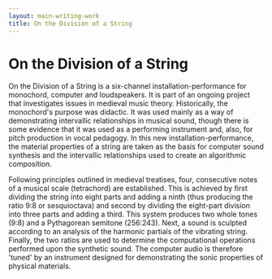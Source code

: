 ```yaml
---
layout: main-writing-work
title: On the Division of a String
---
```


# On the Division of a String

On the Division of a String is a six-channel installation-performance for monochord, computer and loudspeakers. It is part of an ongoing project that investigates issues in medieval music theory. Historically, the monochord's purpose was didactic. It was used mainly as a way of demonstrating intervallic relationships in musical sound, though there is some evidence that it was used as a performing instrument and, also, for pitch production in vocal pedagogy. In this new installation-performance, the material properties of a string are taken as the basis for computer sound synthesis and the intervallic relationships used to create an algorithmic composition.

Following principles outlined in medieval treatises, four, consecutive notes of a musical scale (tetrachord) are established. This is achieved by first dividing the string into eight parts and adding a ninth (thus producing the ratio 9:8 or sesquioctava) and second by dividing the eight-part division into three parts and adding a third. This system produces two whole tones (9:8) and a Pythagorean semitone (256:243). Next, a sound is sculpted according to an analysis of the harmonic partials of the vibrating string. Finally, the two ratios are used to determine the computational operations performed upon the synthetic sound. The computer audio is therefore 'tuned' by an instrument designed for demonstrating the sonic properties of physical materials.
